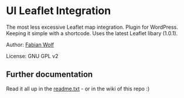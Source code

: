 # UI Leaflet Integration

The most less excessive Leaflet map integration. Plugin for WordPress. Keeping it simple with a shortcode. Uses the latest Leaflet libary (1.0.1).

Author: [Fabian Wolf](http://usability-idealist.de)

License: GNU GPL v2

## Further documentation

Read it all up in the [readme.txt](https://github.com/ginsterbusch/ui-leaflet-integration/blob/master/readme.txt) - or in the wiki of this repo :)
